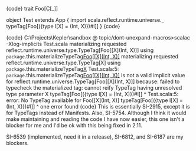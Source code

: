 {code}
trait Foo[C[_]]

object Test extends App {
  import scala.reflect.runtime.universe._
  typeTag[Foo[({type l[X] = (Int, X)})#l]]
}
{code}

{code}
C:\Projects\Kepler\sandbox @ topic/dont-unexpand-macros>scalac -Xlog-implicits Test.scala
materializing requested reflect.runtime.universe.type.TypeTag[Foo[[X](Int, X)]] using `package`.this.materializeTypeTag[Foo[[X](Int, X)]](scala.reflect.runtime.`package`.universe)
materializing requested reflect.runtime.universe.type.TypeTag[X] using `package`.this.materializeTypeTag[X](scala.reflect.runtime.`package`.universe)
Test.scala:5: `package`.this.materializeTypeTag[Foo[[X](Int, X)]](scala.reflect.runtime.`package`.universe) is not a valid implicit value for reflect.runtime.universe.TypeTag[Foo[[X](Int, X)]] because:
failed to typecheck the materialized tag:
cannot reify TypeTag having unresolved type parameter X
  typeTag[Foo[({type l[X] = (Int, X)})#l]]
         ^
Test.scala:5: error: No TypeTag available for Foo[[X](Int, X)]
  typeTag[Foo[({type l[X] = (Int, X)})#l]]
         ^
one error found
{code}
This is essentially SI-2915, except it is for TypeTags instead of Manifests.
Also, SI-5754.
Although I think it would make maintaining and reading the code I have now easier, this one isn't a blocker for me and I'd be ok with this being fixed in 2.11.

SI-6539 (implemented, need it in a release), SI-6812, and SI-6187 are my blockers.
